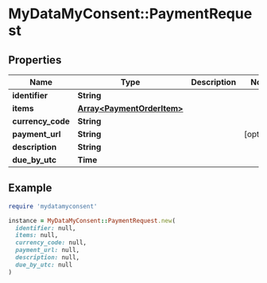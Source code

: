 # MyDataMyConsent::PaymentRequest

## Properties

| Name | Type | Description | Notes |
| ---- | ---- | ----------- | ----- |
| **identifier** | **String** |  |  |
| **items** | [**Array&lt;PaymentOrderItem&gt;**](PaymentOrderItem.md) |  |  |
| **currency_code** | **String** |  |  |
| **payment_url** | **String** |  | [optional] |
| **description** | **String** |  |  |
| **due_by_utc** | **Time** |  |  |

## Example

```ruby
require 'mydatamyconsent'

instance = MyDataMyConsent::PaymentRequest.new(
  identifier: null,
  items: null,
  currency_code: null,
  payment_url: null,
  description: null,
  due_by_utc: null
)
```

